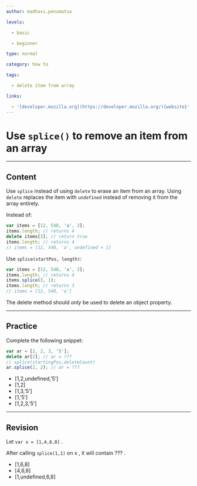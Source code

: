 ```yaml
---
author: madhavi.penumatsa

levels:

  - basic

  - beginner

type: normal

category: how to

tags:

  - delete item from array

links:

  - '[developer.mozilla.org](https://developer.mozilla.org/){website}'
---
```


# Use `splice()` to remove an item from an array

---

## Content

Use `splice` instead of using `delete` to erase an item from an array. Using `delete` replaces the item with `undefined` instead of removing it from the array entirely.

Instead of:

```javascript
var items = [12, 548, 'a', 2];
items.length; // returns 4
delete items[3]; // return true
items.length; // returns 4
// items = [12, 548, 'a', undefined × 1]
```

Use `splice(startPos, length)`:

```javascript
var items = [12, 548, 'a', 2];
items.length; // returns 4
items.splice(3, 1);
items.length; // returns 3
// items = [12, 548, 'a']
```

The delete method should _only_ be used to delete an object property.

---

## Practice

Complete the following snippet:

```javascript
var ar = [1, 2, 3, '5'];
delete ar[2]; // ar = ???
// splice(startingPos,deleteCount)
ar.splice(2, 2); // ar = ???
```

- [1,2,undefined,’5’]
- [1,2]
- [1,3,’5’]
- [1,’5’]
- [1,2,3,’5’]

---

## Revision

Let `var x = [1,4,6,8]` .

After calling `splice(1,1)` on x , it will contain ??? .

- [1,6,8]
- [4,6,8]
- [1,undefined,6,8]
